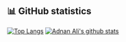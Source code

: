 ## 📊 GitHub statistics

[![Top Langs](https://github-readme-stats.vercel.app/api/top-langs/?username=Adnan-Ali-Ahmad&theme=dark)](https://github.com/anuraghazra/github-readme-stats)
[![Adnan Ali's github stats](https://github-readme-stats.vercel.app/api?username=Adnan-Ali-Ahmad&show_icons=true&theme=dark)](https://github.com/anuraghazra/github-readme-stats)
